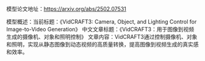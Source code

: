 模型论文地址：https://arxiv.org/abs/2502.07531

模型概述：当前标题：《VidCRAFT3: Camera, Object, and Lighting Control for Image-to-Video Generation》
中文文章标题：《VidCRAFT3：用于图像到视频生成的摄像机、对象和照明控制》
文章内容：VidCRAFT3通过控制摄像机、对象和照明，实现从静态图像到动态视频的高质量转换，提高图像到视频生成的真实感和效率。
